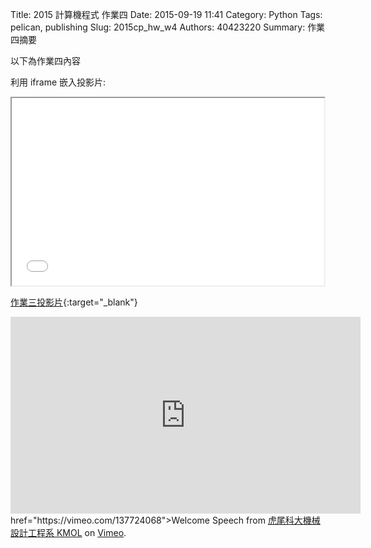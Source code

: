 Title: 2015 計算機程式 作業四
Date: 2015-09-19 11:41
Category: Python
Tags: pelican, publishing
Slug: 2015cp_hw_w4
Authors: 40423220 
Summary: 作業四摘要

以下為作業四內容

利用 iframe 嵌入投影片:

<iframe src="40423220_cp_w4_p.html" width="500" height="300"></iframe>

[作業三投影片](40423220_cp_w4_p.html){:target="_blank"}

<iframe width="560" height="315" src="https://www.youtube.com/embed/l-ioSIlR8Jc" frameborder="0" allowfullscreen></iframe> href="https://vimeo.com/137724068">Welcome Speech</a> from <a href="https://vimeo.com/user24079973">虎尾科大機械設計工程系 KMOL</a> on <a href="https://vimeo.com">Vimeo</a>.</p>


